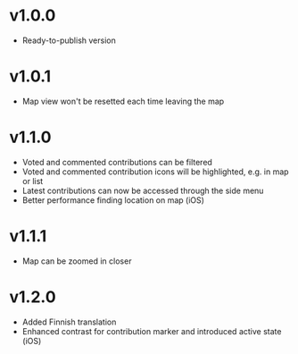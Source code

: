 v1.0.0
======

- Ready-to-publish version 

v1.0.1
======

- Map view won't be resetted each time leaving the map

v1.1.0
======

- Voted and commented contributions can be filtered
- Voted and commented contribution icons will be highlighted, e.g. in map or list
- Latest contributions can now be accessed through the side menu
- Better performance finding location on map (iOS)

v1.1.1
======

- Map can be zoomed in closer

v1.2.0
======

- Added Finnish translation
- Enhanced contrast for contribution marker and introduced active state (iOS)
